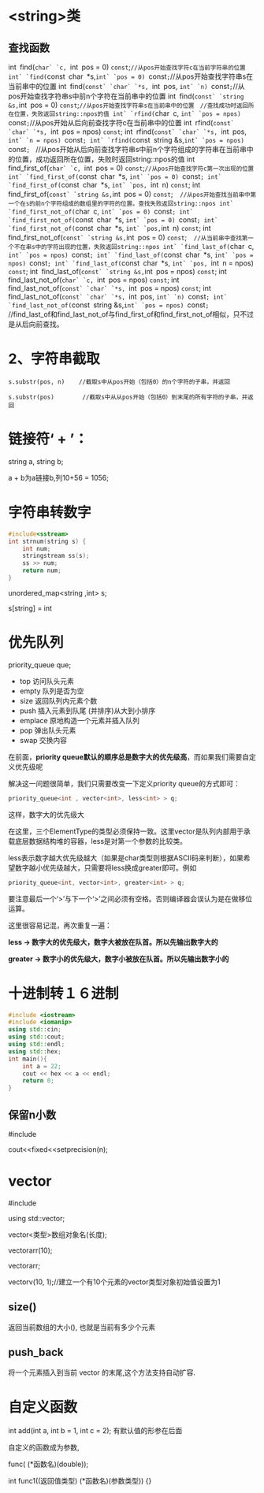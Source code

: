 # \<string>类

##  查找函数

int` `find(``char` `c, ``int` `pos = 0) ``const``;``//从pos开始查找字符c在当前字符串的位置
int` `find(``const` `char` `*s,``int` `pos = 0) ``const``;``//从pos开始查找字符串s在当前串中的位置
int` `find(``const` `char` `*s, ``int` `pos, ``int` `n) ``const``;``//从pos开始查找字符串s中前n个字符在当前串中的位置
int` `find(``const` `string &s,``int` `pos = 0) ``const``;``//从pos开始查找字符串s在当前串中的位置　//查找成功时返回所在位置，失败返回string::npos的值
int` `rfind(``char` `c, ``int` `pos = npos) ``const``;``//从pos开始从后向前查找字符c在当前串中的位置
int` `rfind(``const` `char` `*s, ``int` `pos = npos) ``const``;
int` `rfind(``const` `char` `*s, ``int` `pos, ``int` `n = npos) ``const``;
int` `rfind(``const` `string &s,``int` `pos = npos) ``const``;　``//从pos开始从后向前查找字符串s中前n个字符组成的字符串在当前串中的位置，成功返回所在位置，失败时返回string::npos的值
int` `find_first_of(``char` `c, ``int` `pos = 0) ``const``;``//从pos开始查找字符c第一次出现的位置
int` `find_first_of(``const` `char` `*s, ``int` `pos = 0) ``const``;
int` `find_first_of(``const` `char` `*s, ``int` `pos, ``int` `n) ``const``;
int` `find_first_of(``const` `string &s,``int` `pos = 0) ``const``;　``//从pos开始查找当前串中第一个在s的前n个字符组成的数组里的字符的位置。查找失败返回string::npos
int` `find_first_not_of(``char` `c, ``int` `pos = 0) ``const``;
int` `find_first_not_of(``const` `char` `*s, ``int` `pos = 0) ``const``;
int` `find_first_not_of(``const` `char` `*s, ``int` `pos,``int` `n) ``const``;
int` `find_first_not_of(``const` `string &s,``int` `pos = 0) ``const``;　``//从当前串中查找第一个不在串s中的字符出现的位置，失败返回string::npos
int` `find_last_of(``char` `c, ``int` `pos = npos) ``const``;
int` `find_last_of(``const` `char` `*s, ``int` `pos = npos) ``const``;
int` `find_last_of(``const` `char` `*s, ``int` `pos, ``int` `n = npos) ``const``;
int` `find_last_of(``const` `string &s,``int` `pos = npos) ``const``;
int` `find_last_not_of(``char` `c, ``int` `pos = npos) ``const``;
int` `find_last_not_of(``const` `char` `*s, ``int` `pos = npos) ``const``;
int` `find_last_not_of(``const` `char` `*s, ``int` `pos, ``int` `n) ``const``;
int` `find_last_not_of(``const` `string &s,``int` `pos = npos) ``const``;　``//find_last_of和find_last_not_of与find_first_of和find_first_not_of相似，只不过是从后向前查找。

# 2、字符串截取

```
s.substr(pos, n)    //截取s中从pos开始（包括0）的n个字符的子串，并返回

s.substr(pos)        //截取s中从从pos开始（包括0）到末尾的所有字符的子串，并返回
```

# 链接符‘ + ’：

string a, string b;

a + b为a链接b,列10+56 = 1056;

# 字符串转数字

````c++
#include<sstream>
int strnum(string s) {
    int num;
    stringstream ss(s);
    ss >> num;
    return num;
}

````

unordered_map<string ,int> s;

s[string] = int





# 优先队列

priority_queue<int> que;

- top 访问队头元素
- empty 队列是否为空
- size 返回队列内元素个数
- push 插入元素到队尾 (并排序)从大到小排序
- emplace 原地构造一个元素并插入队列
- pop 弹出队头元素
- swap 交换内容

在前面，**priority queue默认的顺序总是数字大的优先级高**，而如果我们需要自定义优先级呢

解决这一问题很简单，我们只需要改变一下定义priority queue的方式即可：

```c++
priority_queue<int , vector<int>, less<int> > q;
```

这样，数字大的优先级大



在这里，三个ElementType的类型必须保持一致。这里vector是队列内部用于承载底层数据结构堆的容器，less是对第一个参数的比较类。



less表示数字越大优先级越大（如果是char类型则根据ASCII码来判断），如果希望数字越小优先级越大，只需要将less换成greater即可。例如

```c++
priority_queue<int, vector<int>, greater<int> > q;
```



要注意最后一个‘>’与下一个‘>’之间必须有空格。否则编译器会误认为是在做移位运算。



这里很容易记混，再次重复一遍：

**less -> 数字大的优先级大，数字大被放在队首。所以先输出数字大的**

**greater -> 数字小的优先级大，数字小被放在队首。所以先输出数字小的**





# 十进制转１６进制

```c++
#include <iostream>
#include <iomanip>
using std::cin;
using std::cout;
using std::endl;
using std::hex;
int main(){
    int a = 22;
    cout << hex << a << endl;
    return 0;
}
```

## 保留n小数

#include <iomanip>

cout<<fixed<<setprecision(n);



# vector

#include <vector>

using std::vector;

vector<类型>数组对象名(长度);

vector<int>arr(10);

vector<int>arr;

vector<int>v(10, 1);//建立一个有10个元素的vector类型对象初始值设置为1

## size()

返回当前数组的大小(), 也就是当前有多少个元素

## push_back

将一个元素插入到当前 vector 的末尾,这个方法支持自动扩容.

# 自定义函数

int add(int a, int b = 1, int c = 2); 有默认值的形参在后面

自定义的函数成为参数,

func( (*函数名)(double));

int func1((返回值类型) (*函数名)(参数类型)) {}

